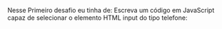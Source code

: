 Nesse Primeiro desafio eu tinha de:
Escreva um código em JavaScript capaz de selecionar o elemento HTML input do tipo telefone:


